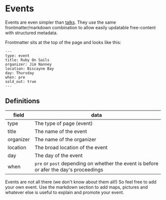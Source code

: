 # Events

Events are even simpler than [talks](../talks/README.md). They use the same
frontmatter/markdown combination to allow easily updatable free-content with
structured metadata.

Frontmatter sits at the top of the page and looks like this:

```
---
type: event
title: Ruby On Sails
organizer: Jim Nanney
location: Biscayne Bay
day: Thursday
when: pre
sold_out: true
---
```

## Definitions

| field     | data                                                                                   |
|-----------|----------------------------------------------------------------------------------------|
| type      | The type of page (event)                                                               |
| title     | The name of the event                                                                  |
| organizer | The name of the organizer                                                              |
| location  | The broad location of the event                                                        |
| day       | The day of the event                                                                   |
| when      | `pre` or `post` depending on whether the event is before or afer the day's proceedings |


Events are not all there (we don't know about them all!) So feel free to add
your own event. Use the markdown section to add maps, pictures and whatever
else is useful to explain and promote your event.
